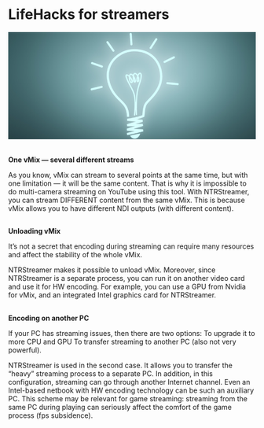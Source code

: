 **LifeHacks for streamers**
==

![](www.png)
##
**One vMix — several different streams**

As you know, vMix can stream to several points at the same time, but with one limitation — it will be the same content. That is why it is impossible to do multi-camera streaming on YouTube using this tool.
With NTRStreamer, you can stream DIFFERENT content from the same vMix. This is because vMix allows you to have different NDI outputs (with different content).
##
**Unloading vMix**

It’s not a secret that encoding during streaming can require many resources and affect the stability of the whole vMix.

NTRStreamer makes it possible to unload vMix.
Moreover, since NTRStreamer is a separate process, you can run it on another video card and use it for HW encoding. For example, you can use a GPU from Nvidia for vMix, and an integrated Intel graphics card for NTRStreamer.
##

**Encoding on another PC**

If your PC has streaming issues, then there are two options:
To upgrade it to more CPU and GPU
To transfer streaming to another PC (also not very powerful).

NTRStreamer is used in the second case. It allows you to transfer the “heavy” streaming process to a separate PC. In addition, in this configuration, streaming can go through another Internet channel.
Even an Intel-based netbook with HW encoding technology can be such an auxiliary PC.
This scheme may be relevant for game streaming: streaming from the same PC during playing can seriously affect the comfort of the game process (fps subsidence).
